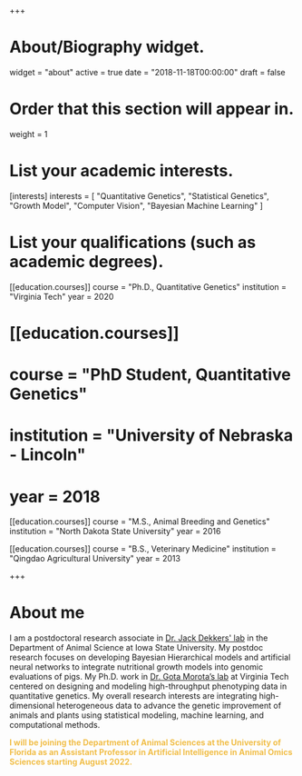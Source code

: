 +++
# About/Biography widget.
widget = "about"
active = true
date = "2018-11-18T00:00:00"
draft = false

# Order that this section will appear in.
weight = 1

# List your academic interests.
[interests]
    interests = [
    "Quantitative Genetics",
    "Statistical Genetics",
    "Growth Model",
    "Computer Vision",
    "Bayesian Machine Learning"
  ]

# List your qualifications (such as academic degrees).

[[education.courses]]
  course = "Ph.D., Quantitative Genetics"
  institution = "Virginia Tech"
  year = 2020

# [[education.courses]]
# course = "PhD Student, Quantitative Genetics"
# institution = "University of Nebraska - Lincoln"
# year = 2018
  
[[education.courses]]
  course = "M.S., Animal Breeding and Genetics"
  institution = "North Dakota State University"
  year = 2016

[[education.courses]]
  course = "B.S., Veterinary Medicine"
  institution = "Qingdao Agricultural University"
  year = 2013
 
+++

# About me

I am a postdoctoral research associate in [Dr. Jack Dekkers' lab](https://www.ans.iastate.edu/people/jack-c-dekkers) in the Department of Animal Science at Iowa State University. My postdoc research focuses on developing Bayesian Hierarchical models and artificial neural networks to integrate nutritional growth models into genomic evaluations of pigs. My Ph.D. work in [Dr. Gota Morota’s lab](http://morotalab.org/) at Virginia Tech centered on designing and modeling high-throughput phenotyping data in quantitative genetics. My overall research interests are integrating high-dimensional heterogeneous data to advance the genetic improvement of animals and plants using statistical modeling, machine learning, and computational methods. 


<font color=#F1BE48><b>I will be joining the Department of Animal Sciences at the University of Florida as an Assistant Professor in Artificial Intelligence in Animal Omics Sciences starting August 2022.</b></font>

